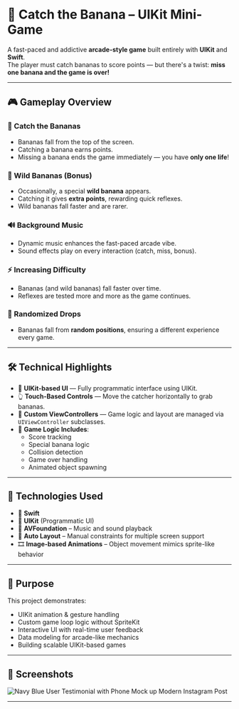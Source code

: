 # 🍌 Catch the Banana – UIKit Mini-Game

A fast-paced and addictive **arcade-style game** built entirely with **UIKit** and **Swift**.  
The player must catch bananas to score points — but there's a twist: **miss one banana and the game is over!**

---

## 🎮 Gameplay Overview

### 🍌 Catch the Bananas  
- Bananas fall from the top of the screen.  
- Catching a banana earns points.  
- Missing a banana ends the game immediately — you have **only one life**!

### 🐒 Wild Bananas (Bonus)  
- Occasionally, a special **wild banana** appears.  
- Catching it gives **extra points**, rewarding quick reflexes.  
- Wild bananas fall faster and are rarer.

### 🔊 Background Music  
- Dynamic music enhances the fast-paced arcade vibe.  
- Sound effects play on every interaction (catch, miss, bonus).

### ⚡ Increasing Difficulty  
- Bananas (and wild bananas) fall faster over time.  
- Reflexes are tested more and more as the game continues.

### 🎲 Randomized Drops  
- Bananas fall from **random positions**, ensuring a different experience every game.

---

## 🛠 Technical Highlights

- 📱 **UIKit-based UI** — Fully programmatic interface using UIKit.
- 👆 **Touch-Based Controls** — Move the catcher horizontally to grab bananas.
- 🎨 **Custom ViewControllers** — Game logic and layout are managed via `UIViewController` subclasses.
- 🧠 **Game Logic Includes**:
  - Score tracking
  - Special banana logic
  - Collision detection
  - Game over handling
  - Animated object spawning

---

## 🧪 Technologies Used

- 🧾 **Swift**
- 🧩 **UIKit** (Programmatic UI)
- 🎵 **AVFoundation** – Music and sound playback
- 🔧 **Auto Layout** – Manual constraints for multiple screen support
- 🎞 **Image-based Animations** – Object movement mimics sprite-like behavior

---

## 📌 Purpose

This project demonstrates:

- UIKit animation & gesture handling  
- Custom game loop logic without SpriteKit  
- Interactive UI with real-time user feedback  
- Data modeling for arcade-like mechanics  
- Building scalable UIKit-based games

---

## 📸 Screenshots

![Navy Blue User Testimonial with Phone Mock up Modern Instagram Post](https://github.com/user-attachments/assets/6cca7159-70e2-464c-bb21-0cec29eed613)

---


